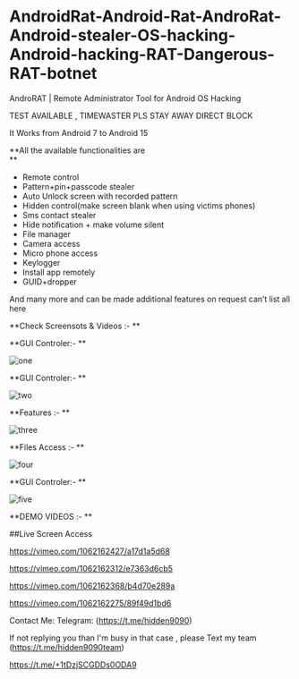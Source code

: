 # AndroidRat-Android-Rat-AndroRat-Android-stealer-OS-hacking-Android-hacking-RAT-Dangerous-RAT-botnet
AndroRAT | Remote Administrator Tool for Android OS Hacking
 
TEST AVAILABLE , TIMEWASTER PLS STAY AWAY DIRECT BLOCK   

It Works from Android 7 to Android 15  
 
**All the available functionalities are  
**  
   
- Remote control 
- Pattern+pin+passcode stealer
- Auto Unlock screen with recorded pattern
- Hidden control(make screen blank when using victims phones)
- Sms contact stealer
- Hide notification + make volume silent
- File manager
- Camera access
- Micro phone access
- Keylogger
- Install app remotely
- GUID+dropper
  
And many more and can be made additional features on request can’t list all here


**Check Screensots & Videos  :-
**


**GUI Controler:-
**

![one](https://files.catbox.moe/168fch.jpg) 

**GUI Controler:-
**


![two](https://files.catbox.moe/9w8qyl.jpg) 



**Features :-
**

![three](https://files.catbox.moe/hqtesi.jpg) 


**Files Access :-
**


![four](https://files.catbox.moe/ez7xsq.jpg) 


**GUI Controler:-
**

![five](https://files.catbox.moe/59m7rn.jpg) 


**DEMO VIDEOS :-
**
 
##Live Screen Access

https://vimeo.com/1062162427/a17d1a5d68




https://vimeo.com/1062162312/e7363d6cb5



https://vimeo.com/1062162368/b4d70e289a




https://vimeo.com/1062162275/89f49d1bd6







Contact Me:
Telegram: (https://t.me/hidden9090)

If not replying you than I'm busy in that case , please Text my team (https://t.me/hidden9090team)

https://t.me/+1tDzjSCGDDs0ODA9
